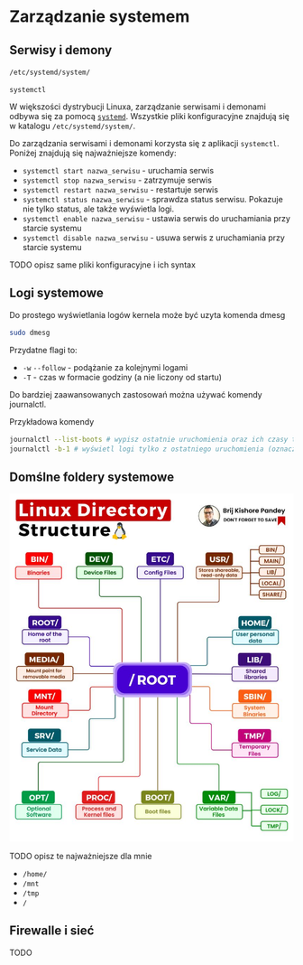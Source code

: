 # Zarządzanie systemem

## Serwisy i demony

`/etc/systemd/system/`

`systemctl`

W większości dystrybucji Linuxa, zarządzanie serwisami i demonami odbywa się za pomocą [`systemd`](https://systemd.io). Wszystkie pliki konfiguracyjne znajdują się w katalogu `/etc/systemd/system/`.

Do zarządzania serwisami i demonami korzysta się z aplikacji `systemctl`. Poniżej znajdują się najważniejsze komendy:

- `systemctl start nazwa_serwisu` - uruchamia serwis
- `systemctl stop nazwa_serwisu` - zatrzymuje serwis
- `systemctl restart nazwa_serwisu` - restartuje serwis
- `systemctl status nazwa_serwisu` - sprawdza status serwisu. Pokazuje nie tylko status, ale także wyświetla logi.
- `systemctl enable nazwa_serwisu` - ustawia serwis do uruchamiania przy starcie systemu
- `systemctl disable nazwa_serwisu` - usuwa serwis z uruchamiania przy starcie systemu

TODO opisz same  pliki konfiguracyjne i ich syntax

## Logi systemowe

Do prostego wyświetlania logów kernela może być uzyta komenda dmesg

```bash
sudo dmesg
```

Przydatne flagi to:

- `-w` `--follow` - podążanie za kolejnymi logami
- `-T` - czas w formacie godziny (a nie liczony od startu)

Do bardziej zaawansowanych zastosowań można używać komendy journalctl.

Przykładowa komendy

```bash
journalctl --list-boots # wypisz ostatnie uruchomienia oraz ich czasy trwania
journalctl -b-1 # wyświetl logi tylko z ostatniego uruchomienia (oznaczonego jako -1)
```

## Domślne foldery systemowe

![Schemat](assets/linux_directories.jpeg)

TODO opisz te najważniejsze dla mnie

- `/home/`
- `/mnt`
- `/tmp`
- `/`

## Firewalle i sieć

TODO
